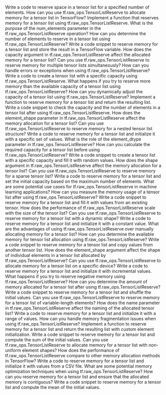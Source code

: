 Write a code to reserve space in a tensor list for a specified number of elements.
How can you use tf.raw_ops.TensorListReserve to allocate memory for a tensor list in TensorFlow?
Implement a function that reserves memory for a tensor list using tf.raw_ops.TensorListReserve.
What is the purpose of the num_elements parameter in the tf.raw_ops.TensorListReserve operation?
How can you determine the number of elements to reserve in a tensor list using tf.raw_ops.TensorListReserve?
Write a code snippet to reserve memory for a tensor list and store the result in a TensorFlow variable.
How does the capacity argument in tf.raw_ops.TensorListReserve affect the allocated memory for a tensor list?
Can you use tf.raw_ops.TensorListReserve to reserve memory for multiple tensor lists simultaneously?
How can you handle errors or exceptions when using tf.raw_ops.TensorListReserve?
Write a code to create a tensor list with a specific capacity using tf.raw_ops.TensorListReserve.
What happens if you try to reserve more memory than the available capacity of a tensor list using tf.raw_ops.TensorListReserve?
How can you dynamically adjust the capacity of a tensor list using tf.raw_ops.TensorListReserve?
Implement a function to reserve memory for a tensor list and return the resulting list.
Write a code snippet to check the capacity and the number of elements in a tensor list after using tf.raw_ops.TensorListReserve.
How does the element_shape parameter in tf.raw_ops.TensorListReserve affect the memory allocation for a tensor list?
Can you use tf.raw_ops.TensorListReserve to reserve memory for a nested tensor list structure?
Write a code to reserve memory for a tensor list and initialize it with a specific set of values.
What is the role of the element_dtype parameter in tf.raw_ops.TensorListReserve?
How can you calculate the required capacity for a tensor list before using tf.raw_ops.TensorListReserve?
Write a code snippet to create a tensor list with a specific capacity and fill it with random values.
How does the shape argument in tf.raw_ops.TensorListReserve affect the memory allocation for a tensor list?
Can you use tf.raw_ops.TensorListReserve to reserve memory for a sparse tensor list?
Write a code to reserve memory for a tensor list and set the initial capacity based on the maximum number of elements.
What are some potential use cases for tf.raw_ops.TensorListReserve in machine learning applications?
How can you measure the memory usage of a tensor list after using tf.raw_ops.TensorListReserve?
Write a code snippet to reserve memory for a tensor list and fill it with values from an existing tensor.
How does the performance of tf.raw_ops.TensorListReserve scale with the size of the tensor list?
Can you use tf.raw_ops.TensorListReserve to reserve memory for a tensor list with a dynamic shape?
Write a code to reserve memory for a tensor list and initialize it with a constant value.
What are the advantages of using tf.raw_ops.TensorListReserve over manually allocating memory for a tensor list?
How can you determine the available memory for tensor list allocation using tf.raw_ops.TensorListReserve?
Write a code snippet to reserve memory for a tensor list and copy values from another tensor list.
How does the element_shape argument affect the shape of individual elements in a tensor list allocated by tf.raw_ops.TensorListReserve?
Can you use tf.raw_ops.TensorListReserve to allocate memory for a tensor list on a specific device?
Write a code to reserve memory for a tensor list and initialize it with incremental values.
What happens if you try to reserve negative memory using tf.raw_ops.TensorListReserve?
How can you determine the amount of memory allocated for a tensor list after using tf.raw_ops.TensorListReserve?
Write a code snippet to reserve memory for a tensor list and shuffle the initial values.
Can you use tf.raw_ops.TensorListReserve to reserve memory for a tensor list of variable-length elements?
How does the name parameter in tf.raw_ops.TensorListReserve affect the naming of the allocated tensor list?
Write a code to reserve memory for a tensor list and initialize it with a range of values.
How can you handle memory fragmentation issues when using tf.raw_ops.TensorListReserve?
Implement a function to reserve memory for a tensor list and return the resulting list with custom element initialization.
Write a code snippet to reserve memory for a tensor list and compute the sum of the initial values.
Can you use tf.raw_ops.TensorListReserve to allocate memory for a tensor list with non-uniform element shapes?
How does the performance of tf.raw_ops.TensorListReserve compare to other memory allocation methods in TensorFlow?
Write a code to reserve memory for a tensor list and initialize it with values from a CSV file.
What are some potential memory optimization techniques when using tf.raw_ops.TensorListReserve?
How can you reserve memory for a tensor list and ensure that the allocated memory is contiguous?
Write a code snippet to reserve memory for a tensor list and compute the mean of the initial values.